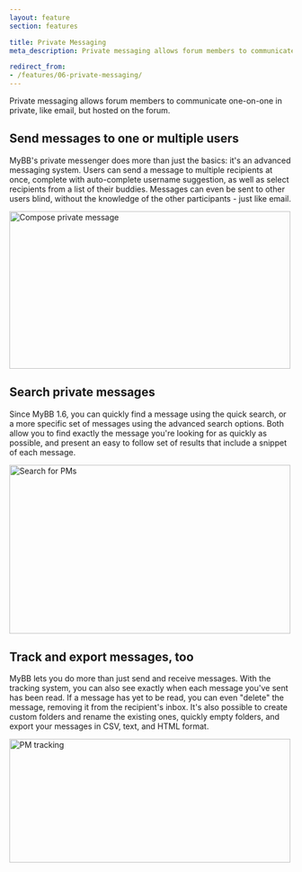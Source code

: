 ```yaml
---
layout: feature
section: features

title: Private Messaging
meta_description: Private messaging allows forum members to communicate with each other privately.

redirect_from:
- /features/06-private-messaging/
---
```

Private messaging allows forum members to communicate one-on-one in private, like email, but hosted on the forum.

## Send messages to one or multiple users
MyBB's private messenger does more than just the basics: it's an advanced messaging system. Users can send a message to multiple recipients at once, complete with auto-complete username suggestion, as well as select recipients from a list of their buddies. Messages can even be sent to other users blind, without the knowledge of the other participants - just like email.

<p class="tourScreenshot"><a href="{{ site.baseurl }}/assets/images/tour/private-messaging/compose-pm.png" class="fancybox" title="MyBB's tried and tested PM system provides a platform for users to talk privately one-to-one, allowing for a wide range of uses."><img alt="Compose private message" src="{{ site.baseurl }}/assets/images/tour/private-messaging/compose-pm.png" width="500" height="280" /></a></p>

## Search private messages
Since MyBB 1.6, you can quickly find a message using the quick search, or a more specific set of messages using the advanced search options. Both allow you to find exactly the message you're looking for as quickly as possible, and present an easy to follow set of results that include a snippet of each message.

<p class="tourScreenshot"><a href="{{ site.baseurl }}/assets/images/tour/private-messaging/advanced-search.png" class="fancybox" title="With MyBB's PM search feature you'll never lose track of your messages again."><img alt="Search for PMs" src="{{ site.baseurl }}/assets/images/tour/private-messaging/advanced-search.png" width="500" height="300" /></a></p>


## Track and export messages, too
MyBB lets you do more than just send and receive messages. With the tracking system, you can also see exactly when each message you've sent has been read. If a message has yet to be read, you can even "delete" the message, removing it from the recipient's inbox. It's also possible to create custom folders and rename the existing ones, quickly empty folders, and export your messages in CSV, text, and HTML format.

<p class="tourScreenshot"><a href="{{ site.baseurl }}/assets/images/tour/private-messaging/pm-tracking.png" class="fancybox" title="PM tracking is perfect for making sure your messages have been read, or deleting them before the receipient has the chance."><img alt="PM tracking" src="{{ site.baseurl }}/assets/images/tour/private-messaging/pm-tracking.png" width="500" height="220" /></a></p>

